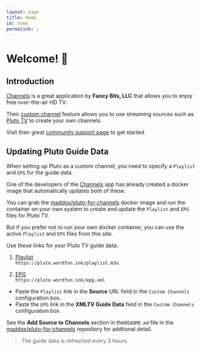 ```yaml
---
layout: page
title: Home
id: home
permalink: /
---
```

# Welcome! 🌱

## Introduction

[Channels](https://getchannels.com/) is a great application by **Fancy Bits, LLC** that allows you to enjoy free over-the-air HD TV.

Their [custom channel](https://getchannels.com/custom-channels/) feature allows you to use streaming sources such as [Pluto TV](https://pluto.tv/) to create your own channels.

Visit their great [community support page](https://getchannels.com/support/) to get started.

## Updating Pluto Guide Data
When setting up Pluto as a custom channel, you need to specify a `Playlist` and `EPG` for the guide data.

One of the developers of the [Channels](https://getchannels.com/) app has already created a docker image that automatically updates both of these.

You can grab the [maddox/pluto-for-channels](https://github.com/maddox/pluto-for-channels) docker image and run the container on your own system to create and update the `Playlist` and `EPG` files for Pluto TV.

But if you prefer not to run your own docker container, you can use the active `Playlist` and `EPG` files from this site.

Use these links for your Pluto TV guide data:

1. [Playlist](https://pluto.wordfun.ink/playlist.m3u)    
`https://pluto.wordfun.ink/playlist.m3u`

2. [EPG](https://pluto.wordfun.ink/epg.xml)    
`https://pluto.wordfun.ink/epg.xml`

- Paste the `Playlist` link in the **Source** URL field in the `Custom Channels` configuration box.    
- Paste the `EPG` link in the **XMLTV Guide Data** field in the `Custom Channels` configuration box.

See the **Add Source to Channels** section in the`README.md` file in the [maddox/pluto-for-channels](https://github.com/maddox/pluto-for-channels) repository for addtional detail.

> The guide data is refreshed every 3 hours.

<style>
  .wrapper {
    max-width: 46em;
  }
</style>
